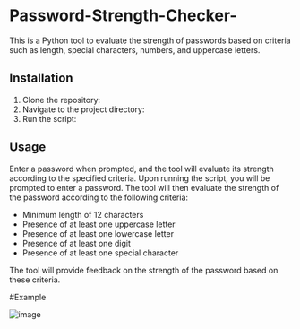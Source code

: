 # Password-Strength-Checker-

This is a Python tool to evaluate the strength of passwords based on criteria such as length, special characters, numbers, and uppercase letters.

## Installation

1. Clone the repository:
2. Navigate to the project directory:
3. Run the script:

## Usage

Enter a password when prompted, and the tool will evaluate its strength according to the specified criteria.
Upon running the script, you will be prompted to enter a password. The tool will then evaluate the strength of the password according to the following criteria:

- Minimum length of 12 characters
- Presence of at least one uppercase letter
- Presence of at least one lowercase letter
- Presence of at least one digit
- Presence of at least one special character

The tool will provide feedback on the strength of the password based on these criteria.

#Example



![image](https://github.com/osamma1/Password-Strength-Checker-/assets/155220658/c09a1c5e-d7bc-4a82-9299-cd5429aa6da5)



